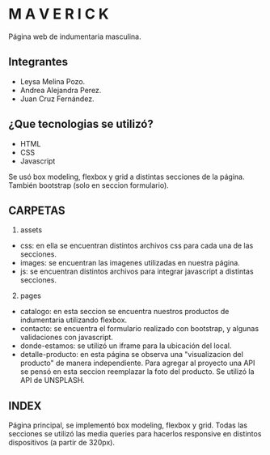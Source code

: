 # M A V E R I C K 

Página web de indumentaria masculina.

## Integrantes
- Leysa Melina Pozo.
- Andrea Alejandra Perez.
- Juan Cruz Fernández.

## ¿Que tecnologias se utilizó?

- HTML
- CSS
- Javascript

Se usó box modeling, flexbox y grid a distintas secciones de la página. También bootstrap (solo en seccion formulario).

## CARPETAS

1. assets

- css: en ella se encuentran distintos archivos css para cada una de las secciones.
- images: se encuentran las imagenes utilizadas en nuestra página.
- js: se encuentran distintos archivos para integrar javascript a distintas secciones.

2. pages

- catalogo: en esta seccion se encuentra nuestros productos de indumentaria utilizando flexbox.
- contacto: se encuentra el formulario realizado con bootstrap, y algunas validaciones con javascript.
- donde-estamos: se utilizó un iframe para la ubicación del local.
- detalle-producto: en esta página se observa una "visualizacion del producto" de manera independiente. Para agregar al proyecto una API se pensó en esta seccion reemplazar la foto del producto. Se utilizó la API de UNSPLASH.

## INDEX
Página principal, se implementó box modeling, flexbox y grid.
Todas las secciones se utilizó las media queries para hacerlos responsive en distintos dispositivos (a partir de 320px).






